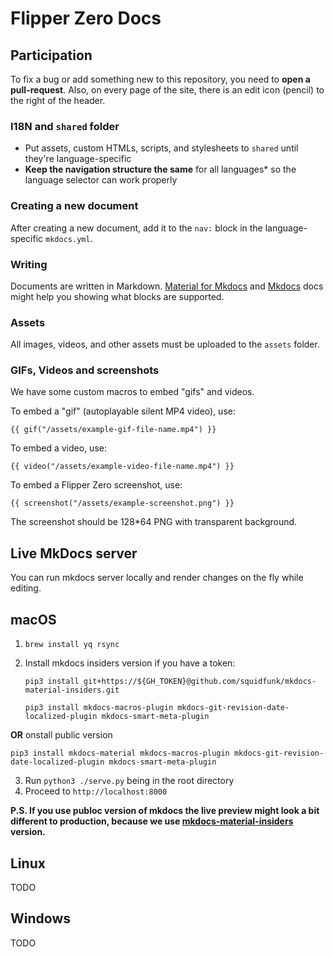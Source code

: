 # Flipper Zero Docs

## Participation

To fix a bug or add something new to this repository, you need to **open a pull-request**. Also,
on every page of the site, there is an edit icon (pencil) to the right of the header.

### I18N and `shared` folder

- Put assets, custom HTMLs, scripts, and stylesheets to `shared` until they're language-specific
- **Keep the navigation structure the same** for all languages* so the language selector can work properly

### Creating a new document

After creating a new document, add it to the `nav:` block in the language-specific `mkdocs.yml`.

### Writing

Documents are written in Markdown. [Material for Mkdocs](https://squidfunk.github.io/mkdocs-material/reference/abbreviations/) and [Mkdocs](https://www.mkdocs.org/user-guide/writing-your-docs/#writing-with-markdown) docs might help you showing what blocks are supported.

### Assets

All images, videos, and other assets must be uploaded to the `assets` folder.

### GIFs, Videos and screenshots

We have some custom macros to embed "gifs" and videos.

To embed a "gif" (autoplayable silent MP4 video), use:

```
{{ gif("/assets/example-gif-file-name.mp4") }}
```

To embed a video, use:

```
{{ video("/assets/example-video-file-name.mp4") }}
```

To embed a Flipper Zero screenshot, use:

```
{{ screenshot("/assets/example-screenshot.png") }}
```

The screenshot should be 128*64 PNG with transparent background.

## Live MkDocs server

You can run mkdocs server locally and render changes on the fly while editing.

## macOS

1. `brew install yq rsync`
2. Install mkdocs insiders version if  you have a token:  
   
   `pip3 install git+https://${GH_TOKEN}@github.com/squidfunk/mkdocs-material-insiders.git`  
   
   `pip3 install mkdocs-macros-plugin mkdocs-git-revision-date-localized-plugin mkdocs-smart-meta-plugin`  

**OR** onstall public version

   `pip3 install mkdocs-material mkdocs-macros-plugin mkdocs-git-revision-date-localized-plugin mkdocs-smart-meta-plugin`  

3. Run `python3 ./serve.py` being in the root directory
4. Proceed to `http://localhost:8000`

**P.S. If you use publoc version of mkdocs the live preview might look a bit different to production, because we use [mkdocs-material-insiders](https://squidfunk.github.io/mkdocs-material/insiders/) version.**

## Linux 

TODO 

## Windows 

TODO 

